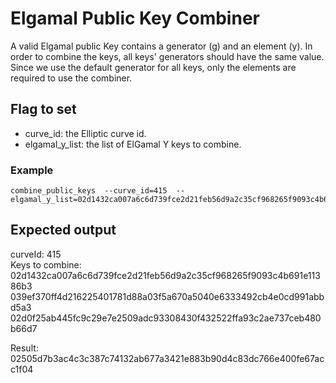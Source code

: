 # Elgamal Public Key Combiner

A valid Elgamal public Key contains a generator (g) and an element (y). In order
to combine the keys, all keys' generators should have the same value. Since we
use the default generator for all keys, only the elements are required to use
the combiner.

## Flag to set

*   curve_id: the Elliptic curve id.
*   elgamal_y_list: the list of ElGamal Y keys to combine.

### Example

```
combine_public_keys  --curve_id=415  --elgamal_y_list=02d1432ca007a6c6d739fce2d21feb56d9a2c35cf968265f9093c4b691e11386b3,039ef370ff4d216225401781d88a03f5a670a5040e6333492cb4e0cd991abbd5a3,02d0f25ab445fc9c29e7e2509adc93308430f432522ffa93c2ae737ceb480b66d7
```

## Expected output

curveId: 415 \
Keys to combine: \
02d1432ca007a6c6d739fce2d21feb56d9a2c35cf968265f9093c4b691e11386b3 \
039ef370ff4d216225401781d88a03f5a670a5040e6333492cb4e0cd991abbd5a3 \
02d0f25ab445fc9c29e7e2509adc93308430f432522ffa93c2ae737ceb480b66d7

Result: \
02505d7b3ac4c3c387c74132ab677a3421e883b90d4c83dc766e400fe67acc1f04
